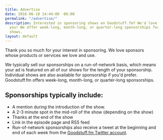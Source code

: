 ```yaml
---
title: Advertise
date: 2016-06-18 14:44:00 -06:00
permalink: "/advertise/"
description: Interested in sponsoring shows on Goodstuff.fm? We'd love to hear from
  you! We offer week-long, month-long, or quarter-long sponsorships for one or more
  shows.
layout: default
---
```


Thank you so much for your interest in sponsoring. We love sponsors whose products or services we love and use.

We typically sell our sponsorships on a run-of-network basis, which means your ad is featured on all of our shows for the length of your sponsorship. Individual shows are also available for sponsorship if you'd prefer. Goodstuff.fm offers week-long, month-long, or quarter-long sponsorships.

## Sponsorships typically include:

* A mention during the introduction of the show.
* A 2-3 minute spot in the mid-roll of the show (depending on the show)
* Thanks at the end of the show
* Link in the episode page and RSS feed
* Run-of-network sponsorships also receive a tweet at the beginning and end of each week from the [Goodstuff.fm Twitter account][1].

[1]: http://www.twitter.com/goodstufffm
